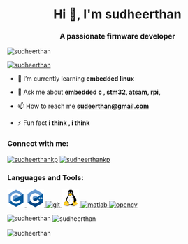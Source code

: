 <h1 align="center">Hi 👋, I'm sudheerthan</h1>
<h3 align="center">A passionate firmware developer</h3>

<p align="left"> <img src="https://komarev.com/ghpvc/?username=sudheerthan&label=Profile%20views&color=0e75b6&style=flat" alt="sudheerthan" /> </p>

<p align="left"> <a href="https://github.com/ryo-ma/github-profile-trophy"><img src="https://github-profile-trophy.vercel.app/?username=sudheerthan" alt="sudheerthan" /></a> </p>

- 🌱 I’m currently learning **embedded linux**

- 💬 Ask me about **embedded c , stm32, atsam, rpi,**

- 📫 How to reach me **sudeerthan@gmail.com**

- ⚡ Fun fact **i think , i think**

<h3 align="left">Connect with me:</h3>
<p align="left">
<a href="https://linkedin.com/in/sudheerthankp" target="blank"><img align="center" src="https://raw.githubusercontent.com/rahuldkjain/github-profile-readme-generator/master/src/images/icons/Social/linked-in-alt.svg" alt="sudheerthankp" height="30" width="40" /></a>
<a href="https://codesandbox.com/sudheerthankp" target="blank"><img align="center" src="https://raw.githubusercontent.com/rahuldkjain/github-profile-readme-generator/master/src/images/icons/Social/codesandbox.svg" alt="sudheerthankp" height="30" width="40" /></a>
</p>

<h3 align="left">Languages and Tools:</h3>
<p align="left"> <a href="https://www.cprogramming.com/" target="_blank" rel="noreferrer"> <img src="https://raw.githubusercontent.com/devicons/devicon/master/icons/c/c-original.svg" alt="c" width="40" height="40"/> </a> <a href="https://www.w3schools.com/cpp/" target="_blank" rel="noreferrer"> <img src="https://raw.githubusercontent.com/devicons/devicon/master/icons/cplusplus/cplusplus-original.svg" alt="cplusplus" width="40" height="40"/> </a> <a href="https://git-scm.com/" target="_blank" rel="noreferrer"> <img src="https://www.vectorlogo.zone/logos/git-scm/git-scm-icon.svg" alt="git" width="40" height="40"/> </a> <a href="https://www.linux.org/" target="_blank" rel="noreferrer"> <img src="https://raw.githubusercontent.com/devicons/devicon/master/icons/linux/linux-original.svg" alt="linux" width="40" height="40"/> </a> <a href="https://www.mathworks.com/" target="_blank" rel="noreferrer"> <img src="https://upload.wikimedia.org/wikipedia/commons/2/21/Matlab_Logo.png" alt="matlab" width="40" height="40"/> </a> <a href="https://opencv.org/" target="_blank" rel="noreferrer"> <img src="https://www.vectorlogo.zone/logos/opencv/opencv-icon.svg" alt="opencv" width="40" height="40"/> </a> </p>

<p><img align="left" src="https://github-readme-stats.vercel.app/api/top-langs?username=sudheerthan&show_icons=true&locale=en&layout=compact" alt="sudheerthan" /></p>

<p>&nbsp;<img align="center" src="https://github-readme-stats.vercel.app/api?username=sudheerthan&show_icons=true&locale=en" alt="sudheerthan" /></p>

<p><img align="center" src="https://github-readme-streak-stats.herokuapp.com/?user=sudheerthan&" alt="sudheerthan" /></p>
